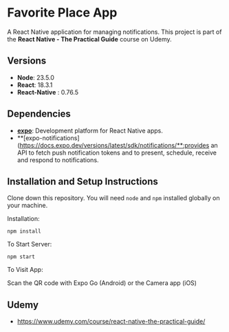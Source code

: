 # Favorite Place App

A React Native application for managing notifications. This project is part of the **React Native - The Practical Guide** course on Udemy.


## Versions
- **Node**: 23.5.0
- **React**: 18.3.1
- **React-Native** : 0.76.5


## Dependencies

- **[expo](https://expo.dev/)**: Development platform for React Native apps.
- **[expo-notifications](https://docs.expo.dev/versions/latest/sdk/notifications/**:provides an API to fetch push notification tokens and to present, schedule, receive and respond to notifications.




## Installation and Setup Instructions 

Clone down this repository. You will need `node` and `npm` installed globally on your machine.  

Installation:

`npm install`   

To Start Server:

`npm start`  

To Visit App:

Scan the QR code with Expo Go (Android) or the Camera app (iOS)



## Udemy 
   * https://www.udemy.com/course/react-native-the-practical-guide/
